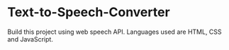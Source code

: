 # Text-to-Speech-Converter
Build this project using web speech API.
Languages used are HTML, CSS and JavaScript.
